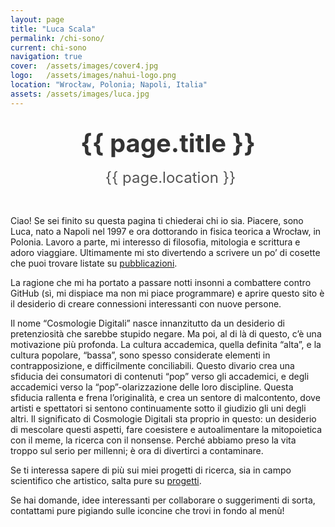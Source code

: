 ```yaml
---
layout: page
title: "Luca Scala"
permalink: /chi-sono/
current: chi-sono
navigation: true
cover:  /assets/images/cover4.jpg
logo:   /assets/images/nahui-logo.png
location: "Wrocław, Polonia; Napoli, Italia"
assets: /assets/images/luca.jpg
---
```


<style>
header.post-header .post-title,
header.post-header .page-title {
  display: none !important;
}
  
header.main-header post-head {
  position: relative;
  overflow: visible;
}

header.main-header post-head {
  background: url('{{ page.cover | relative_url }}') center/cover no-repeat;
}

header.main-header post-head::after {
  content: "";
  position: absolute;
  bottom: -60px;
  left: 50%;
  transform: translateX(-50%);
  width: 120px;
  height: 120px;
  background: url('{{ page.assets | relative_url }}')
              center/cover no-repeat;
  border-radius: 50%;
  border: 4px solid #fff;
  box-shadow: 0 4px 12px rgba(0,0,0,0.15);
  z-index: 10;
}

.profile-title {
  display: block;
  margin: 2rem auto 1rem;  /* distanza sopra e sotto */
  text-align: center;
  font-size: 2.5rem;       /* ingrandisci il font */
  font-weight: bold;
  color: #333;
  line-height: 1.2;
}

  /* icona + testo della location, centrati e color bio */
.profile-location {
  display: inline-flex;      /* raggruppa icona+testo */
  align-items: center;
  gap: .5rem;
  color: #555;
  font-size: 1.5rem;
  margin: 0 auto 2rem;       /* top=0, bottom=2rem, auto orizz. */
  text-align: center;
}

/* la classe .fas di Font Awesome già contiene font-family;
   nel caso servisse puoi aggiustare la dimensione dell’icona: */
.profile-location .fa-map-marker-alt {
  font-size: 2rem;
}
</style>

<!-- 5) Titolo centrato subito dopo il default-header -->
<h1 class="profile-title">{{ page.title }}</h1>

<div style="text-align:center">
  <div class="profile-location">
    <i class="fas fa-map-marker-alt"></i>{{ page.location }}
  </div>
</div>

Ciao! Se sei finito su questa pagina ti chiederai chi io sia. Piacere, sono Luca, nato a Napoli nel 1997 e ora dottorando in fisica teorica a Wrocław, in Polonia. Lavoro a parte, mi interesso di filosofia, mitologia e scrittura e adoro viaggiare. Ultimamente mi sto divertendo a scrivere un po’ di cosette che puoi trovare listate su [pubblicazioni](/pubblicazioni/).
  
La ragione che mi ha portato a passare notti insonni a combattere contro GitHub (sì, mi dispiace ma non mi piace programmare) e aprire questo sito è il desiderio di creare connessioni interessanti con nuove persone.
  
Il nome “Cosmologie Digitali” nasce innanzitutto da un desiderio di pretenziosità che sarebbe stupido negare. Ma poi, al di là di questo, c’è una motivazione più profonda. La cultura accademica, quella definita “alta”, e la cultura popolare, “bassa”, sono spesso considerate elementi in contrapposizione, e difficilmente conciliabili. Questo divario crea una sfiducia dei consumatori di contenuti “pop” verso gli accademici, e degli accademici verso la “pop”-olarizzazione delle loro discipline. Questa sfiducia rallenta e frena l’originalità, e crea un sentore di malcontento, dove artisti e spettatori si sentono continuamente sotto il giudizio gli uni degli altri. Il significato di Cosmologie Digitali sta proprio in questo: un desiderio di mescolare questi aspetti, fare coesistere e autoalimentare la mitopoietica con il meme, la ricerca con il nonsense. Perché abbiamo preso la vita troppo sul serio per millenni; è ora di divertirci a contaminare.
  
Se ti interessa sapere di più sui miei progetti di ricerca, sia in campo scientifico che artistico, salta pure su [progetti](/progetti/).
  
Se hai domande, idee interessanti per collaborare o suggerimenti di sorta, contattami pure pigiando sulle iconcine che trovi in fondo al menù!
